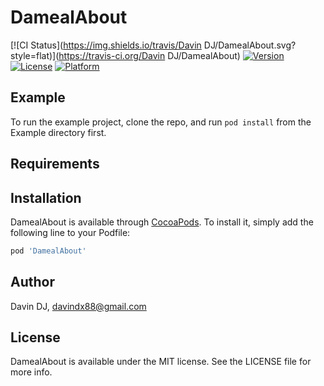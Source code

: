 # DamealAbout

[![CI Status](https://img.shields.io/travis/Davin DJ/DamealAbout.svg?style=flat)](https://travis-ci.org/Davin DJ/DamealAbout)
[![Version](https://img.shields.io/cocoapods/v/DamealAbout.svg?style=flat)](https://cocoapods.org/pods/DamealAbout)
[![License](https://img.shields.io/cocoapods/l/DamealAbout.svg?style=flat)](https://cocoapods.org/pods/DamealAbout)
[![Platform](https://img.shields.io/cocoapods/p/DamealAbout.svg?style=flat)](https://cocoapods.org/pods/DamealAbout)

## Example

To run the example project, clone the repo, and run `pod install` from the Example directory first.

## Requirements

## Installation

DamealAbout is available through [CocoaPods](https://cocoapods.org). To install
it, simply add the following line to your Podfile:

```ruby
pod 'DamealAbout'
```

## Author

Davin DJ, davindx88@gmail.com

## License

DamealAbout is available under the MIT license. See the LICENSE file for more info.
